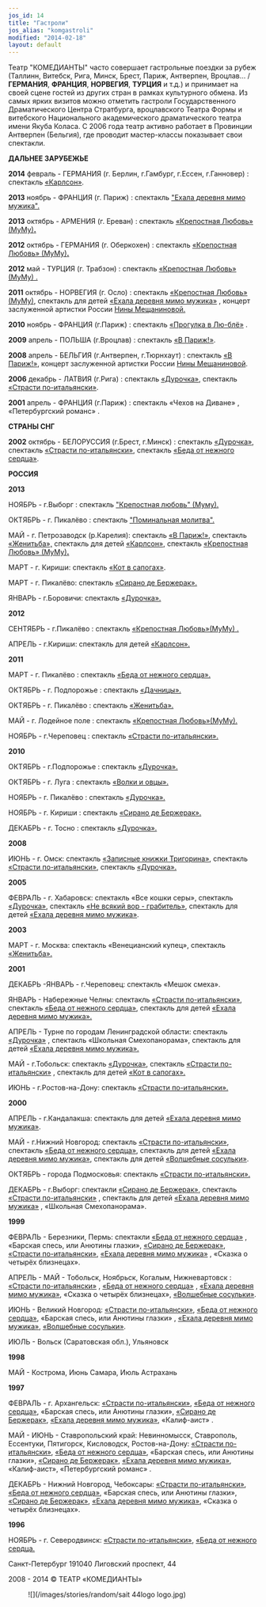 ```yaml
---
jos_id: 14
title: "Гастроли"
jos_alias: "komgastroli"
modified: "2014-02-18"
layout: default
---
```


Театр "КОМЕДИАНТЫ" часто совершает гастрольные поездки за рубеж (Таллинн, Витебск, Рига, Минск, Брест, Париж, Антверпен, Вроцлав… / **ГЕРМАНИЯ**, **ФРАНЦИЯ**, **НОРВЕГИЯ**, **ТУРЦИЯ** и т.д.) и принимает на своей сцене гостей из других стран в рамках культурного обмена. Из самых ярких визитов можно отметить гастроли Государственного Драматического Центра Стратбурга, вроцлавского Театра Формы и витебского Национального академического драматического театра имени Якуба Коласа. С 2006 года театр активно работает в Провинции Антверпен (Бельгия), где проводит мастер-классы показывает свои спектакли.

**ДАЛЬНЕЕ ЗАРУБЕЖЬЕ**

**2014** февраль - ГЕРМАНИЯ (г. Берлин, г.Гамбург, г.Ессен, г.Ганновер) : спектакль [«Карлсон»](147-karlson.html).

**2013** ноябрь - ФРАНЦИЯ (г. Париж) : спектакль ["Ехала деревня мимо мужика".](45-exala-derevna-mimo-mushika.html)

**2013** октябрь - АРМЕНИЯ (г. Ереван) : спектакль [«Крепостная Любовь» (МуМу)**.**](46-mumu.html)

**2012** октябрь - ГЕРМАНИЯ (г. Оберкохен) : спектакль [«Крепостная Любовь» (МуМу)**.**](46-mumu.html)[](46-mumu.html)

**2012** май - ТУРЦИЯ (г. Трабзон) : спектакль [«Крепостная Любовь» (МуМу) .](46-mumu.html)

**2011** октябрь - НОРВЕГИЯ (г. Осло) : спектакль [«Крепостная Любовь» (МуМу)](46-mumu.html), спектакль для детей [«Ехала деревня мимо мужика»](45-exala-derevna-mimo-mushika.html) , концерт заслуженной артистки России [Нины Мещаниновой.](25-mewaninova-nina.html)

**2010** ноябрь - ФРАНЦИЯ (г.Париж) : спектакль [«Прогулка в Лю-блё»](73-progulka-v-ly-blio.html) .

**2009** апрель - ПОЛЬША (г.Вроцлав) : спектакль [«В Париж!»](41-v-paris.html).

**2008** апрель - БЕЛЬГИЯ (г.Антверпен, г.Тюрнхаут) : спектакль [«В Париж!»](41-v-paris.html), концерт заслуженной артистки России [Нины Мещаниновой](25-mewaninova-nina.html).

**2006** декабрь - ЛАТВИЯ (г.Рига) : спектакль [«Дурочка»](44-dyrochka.html), спектакль [«Страсти по-итальянски»](59-strasti-po-italianski.html).

**2001** апрель - ФРАНЦИЯ (г.Париж) : спектакль «Чехов на Диване» , «Петербургский романс» .

**СТРАНЫ СНГ**

**2002** октябрь - БЕЛОРУССИЯ (г.Брест, г.Минск) : спектакль [«Дурочка»](44-dyrochka.html), спектакль [«Страсти по-итальянски»](59-strasti-po-italianski.html), спектакль [«Беда от нежного сердца»](39-beda-ot-neghnogo-serdca.html).

**РОССИЯ**

**2013**

НОЯБРЬ - г.Выборг : спектакль ["Крепостная любовь" (Муму).](46-mumu.html)

ОКТЯБРЬ - г. Пикалёво : спектакль ["Поминальная молитва".](97-pominalnaia-molitva.html)

МАЙ - г. Петрозаводск (р.Карелия): спектакль [«В Париж!»](41-v-paris.html), спектакль [«Женитьба»,](69-genitba.html) спектакль для детей [ «Карлсон»](147-karlson.html), спектакль [«Крепостная Любовь» (МуМу)**.**](46-mumu.html)<a href="46-mumu.html"></a>

МАРТ - г. Кириши: спектакль [«Кот в сапогах»](74-kot-v-sapogah.html).

МАРТ - г. Пикалёво: спектакль [«Сирано де Бержерак».](60-sirano-de-bergerak.html)

ЯНВАРЬ - г.Боровичи: спектакль [«Дурочка».](44-dyrochka.html)

**2012**

СЕНТЯБРЬ - г.Пикалёво : спектакль [«Крепостная Любовь»(МуМу) .](46-mumu.html)

АПРЕЛЬ - г.Кириши: спектакль для детей [ «Карлсон».](147-karlson.html)

**2011**

МАРТ - г. Пикалёво : спектакль [«Беда от нежного сердца».](39-beda-ot-neghnogo-serdca.html)

ОКТЯБРЬ - г. Подпорожье : спектакль [«Дачницы».](43-dachnici.html)

ОКТЯБРЬ - г. Пикалёво : спектакль [«Женитьба».](69-genitba.html)

МАЙ - г. Лодейное поле : спектакль [«Крепостная Любовь»(МуМу).](46-mumu.html)

НОЯБРЬ - г.Череповец : спектакль [«Страсти по-итальянски».](59-strasti-po-italianski.html)

**2010**

ОКТЯБРЬ - г.Подпорожье : спектакль [«Дурочка».](44-dyrochka.html)

ОКТЯБРЬ - г. Луга : спектакль [«Волки и овцы».](42-volki-i-ovci.html)

НОЯБРЬ - г. Пикалёво : спектакль [«Дурочка».](44-dyrochka.html)

НОЯБРЬ - г. Кириши : спектакль [«Сирано де Бержерак».](60-sirano-de-bergerak.html)

ДЕКАБРЬ - г. Тосно : спектакль [«Дурочка».](44-dyrochka.html)

**2008**

ИЮНЬ - г. Омск: спектакль [«Записные книжки Тригорина»](72-trigorin.html), спектакль [«Страсти по-итальянски»](59-strasti-po-italianski.html), спектакль [«Дурочка».](44-dyrochka.html)

**2005**

ФЕВРАЛЬ - г. Хабаровск: спектакль «Все кошки серы», спектакль [«Дурочка»](44-dyrochka.html), спектакль [«Не всякий вор - грабитель»](70-vor.html), спектакль для детей [«Ехала деревня мимо мужика»](45-exala-derevna-mimo-mushika.html).

**2003**

МАРТ - г. Москва: спектакль «Венецианский купец», спектакль [«Женитьба».](69-genitba.html)

**2001**

ДЕКАБРЬ -ЯНВАРЬ - г.Череповец: спектакль «Мешок смеха».

ЯНВАРЬ - Набережные Челны: спектакль [«Страсти по-итальянски»](59-strasti-po-italianski.html), спектакль [«Беда от нежного сердца»](39-beda-ot-neghnogo-serdca.html), спектакль для детей [«Ехала деревня мимо мужика».](45-exala-derevna-mimo-mushika.html)

АПРЕЛЬ - Турне по городам Ленинградской области: спектакль [«Дурочка»](44-dyrochka.html) , спектакль «Школьная Смехопанорама», спектакль для детей [«Ехала деревня мимо мужика».](45-exala-derevna-mimo-mushika.html)

МАЙ - г.Тобольск: спектакль [«Дурочка»](44-dyrochka.html), спектакль [«Страсти по-итальянски»](59-strasti-po-italianski.html) , спектакль для детей [«Кот в сапогах».](74-kot-v-sapogah.html)

ИЮНЬ - г.Ростов-на-Дону: спектакль [«Страсти по-итальянски».](59-strasti-po-italianski.html)

**2000**

АПРЕЛЬ - г.Кандалакша: спектакль для детей [«Ехала деревня мимо мужика»](45-exala-derevna-mimo-mushika.html).

МАЙ - г.Нижний Новгород: спектакль [«Страсти по-итальянски»](59-strasti-po-italianski.html), спектакль [«Беда от нежного сердца»](39-beda-ot-neghnogo-serdca.html), спектакль для детей [«Ехала деревня мимо мужика»](45-exala-derevna-mimo-mushika.html), спектакль для детей [«Волшебные сосульки»](75-volshebnie-sosulki.html).

ОКТЯБРЬ - города Подмосковья: спектакль [«Страсти по-итальянски».](59-strasti-po-italianski.html)

ДЕКАБРЬ - г.Выборг: спектакли [«Сирано де Бержерак»](60-sirano-de-bergerak.html), спектакль [«Страсти по-итальянски»](59-strasti-po-italianski.html) , спектакль для детей [«Ехала деревня мимо мужика»](45-exala-derevna-mimo-mushika.html) , «Школьная Смехопанорама».

**1999**

ФЕВРАЛЬ - Березники, Пермь: спектакли [«Беда от нежного сердца»](39-beda-ot-neghnogo-serdca.html) , «Барская спесь, или Анютины глазки», [«Сирано де Бержерак»](60-sirano-de-bergerak.html), [«Страсти по-итальянски»](59-strasti-po-italianski.html), [«Ехала деревня мимо мужика»](45-exala-derevna-mimo-mushika.html) , «Сказка о четырёх близнецах».

АПРЕЛЬ - МАЙ - Тобольск, Ноябрьск, Когалым, Нижневартовск : [«Страсти по-итальянски»](59-strasti-po-italianski.html) , [«Беда от нежного сердца»](39-beda-ot-neghnogo-serdca.html) , [«Ехала деревня мимо мужика»](45-exala-derevna-mimo-mushika.html), «Сказка о четырёх близнецах», [«Волшебные сосульки»](75-volshebnie-sosulki.html).

ИЮНЬ - Великий Новгород: [ «Страсти по-итальянски»](59-strasti-po-italianski.html), [«Беда от нежного сердца»](39-beda-ot-neghnogo-serdca.html), «Барская спесь, или Анютины глазки» , [«Ехала деревня мимо мужика»](45-exala-derevna-mimo-mushika.html), [«Волшебные сосульки»](75-volshebnie-sosulki.html).

ИЮЛЬ - Вольск (Саратовская обл.), Ульяновск

**1998**

МАЙ - Кострома, Июнь Самара, Июль Астрахань

**1997**

ФЕВРАЛЬ - г. Архангельск: [«Страсти по-итальянски»](59-strasti-po-italianski.html), [«Беда от нежного сердца»](39-beda-ot-neghnogo-serdca.html), «Барская спесь, или Анютины глазки», [«Сирано де Бержерак»](60-sirano-de-bergerak.html), [«Ехала деревня мимо мужика»](45-exala-derevna-mimo-mushika.html), «Калиф-аист» .

МАЙ - ИЮНЬ - Ставропольский край: Невинномысск, Ставрополь, Ессентуки, Пятигорск, Кисловодск, Ростов-на-Дону: [«Страсти по-итальянски»](59-strasti-po-italianski.html), [«Беда от нежного сердца»](39-beda-ot-neghnogo-serdca.html), «Барская спесь, или Анютины глазки», [«Сирано де Бержерак»](60-sirano-de-bergerak.html), [«Ехала деревня мимо мужика»](45-exala-derevna-mimo-mushika.html), «Калиф-аист», «Петербургский романс» .

ДЕКАБРЬ - Нижний Новгород, Чебоксары: [«Страсти по-итальянски»](59-strasti-po-italianski.html), [«Беда от нежного сердца»](39-beda-ot-neghnogo-serdca.html), «Барская спесь, или Анютины глазки», [«Сирано де Бержерак»](60-sirano-de-bergerak.html), [«Ехала деревня мимо мужика»](45-exala-derevna-mimo-mushika.html), «Сказка о четырёх близнецах».

**1996**

НОЯБРЬ - г. Северодвинск: [«Страсти по-итальянски»](59-strasti-po-italianski.html), [«Беда от нежного сердца.](39-beda-ot-neghnogo-serdca.html)

Санкт-Петербург 191040 Лиговский проспект, 44

2008 - 2014 © ТЕАТР «КОМЕДИАНТЫ»

<figure>
![](/images/stories/random/sait 44logo logo.jpg)
</figure>

